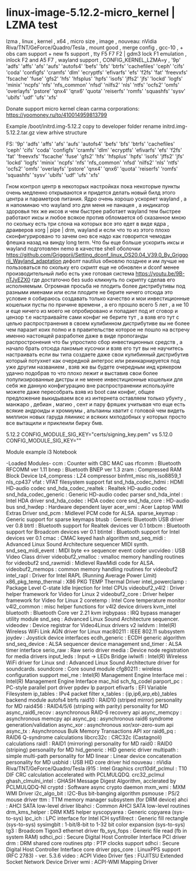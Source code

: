 # linux-image-5.12.2-micro_kernel | LZMA test
lzma , linux , kernel , x64 , micro size , image , nouveau: nVidia Riva/TNT/GeForce/Quadro/Tesla , mount good , merge config , gcc-10 , + obs cam support + new fs support , tty F5 F7 F2 | gdm3 lock F1 emulation , inlock F2 and А5 F7 , wayland support , CONFIG_KERNEL_LZMA=y , '9p' 'adfs' 'affs' 'afs' 'aufs' 'autofs4' 'befs' 'bfs' 'btrfs' 'cachefiles' 'ceph' 'cifs' 'coda' 'configfs' 'cramfs' 'dlm' 'ecryptfs' 'efivarfs' 'efs' 'f2fs' 'fat' 'freevxfs' 'fscache' 'fuse' 'gfs2' 'hfs' 'hfsplus' 'hpfs' 'isofs' 'jffs2' 'jfs' 'lockd' 'logfs' 'minix' 'ncpfs' 'nfs' 'nfs_common' 'nfsd' 'nilfs2' 'nls' 'ntfs' 'ocfs2' 'omfs' 'overlayfs' 'pstore' 'qnx4' 'qnx6' 'quota' 'reiserfs' 'romfs' 'squashfs' 'sysv' 'ubifs' 'udf' 'ufs' 'xfs'

Donate support micro kernel clean carma corporations: https://yoomoney.ru/to/410014959813799

Example /boot/initrd.img-5.12.2 copy to developer folder rename initrd.img-5.12.2.tar.gz view arhive structure

FS: '9p' 'adfs' 'affs' 'afs' 'aufs' 'autofs4' 'befs' 'bfs' 'btrfs' 'cachefiles' 'ceph' 'cifs' 'coda' 'configfs' 'cramfs' 'dlm' 'ecryptfs' 'efivarfs' 'efs' 'f2fs' 'fat' 'freevxfs' 'fscache' 'fuse' 'gfs2' 'hfs' 'hfsplus' 'hpfs' 'isofs' 'jffs2' 'jfs' 'lockd' 'logfs' 'minix' 'ncpfs' 'nfs' 'nfs_common' 'nfsd' 'nilfs2' 'nls' 'ntfs' 'ocfs2' 'omfs' 'overlayfs' 'pstore' 'qnx4' 'qnx6' 'quota' 'reiserfs' 'romfs' 'squashfs' 'sysv' 'ubifs' 'udf' 'ufs' 'xfs'

Гном контрол центр в некоторых настройках пока некоторые пункты очень медленно открываются и придется делать новый билд этого центра и параметров питания. Ядро очень хорошо ускоряет wayland , а я напоминаю что wayland это для меня не панацея , а индикатор здоровья тех же иксов и чем быстрее работает wayland тем быстрее работают иксы и любое всякое против обломается об сказанное мною по скольку есть три слона на которых все это едет в виде ядра , драиверов xorg | pipe | drm, wayland и если что то из этого плохо сконфигурировано то зачем оно все надо как говорится чемодан флешка назад на винду long term. Что бы еще больше ускорить иксы и wayland подготовлен nemo в качестве shell оболочки https://github.com/Griggorii/Setting_dconf_linux_OS20.04_V39.0_By_Griggorii_Wayland_adaptation дефолт nautilus обновлю позднее и им лучше не пользоваться по скольку его скрипт еще не обновлен и dconf менее производительный либо есть уже готовая система https://youtu.be/9B-nTJyEZX0 где достаточно без sudo кликнуть по скрипту сделав его исполняемым. Огромная просьба не плодить более дистрибутивы под разными именами или если плодите не берите ничего отсюда это условие я собираюсь создавать только качество и мои инвестиционные кошельки пусты по причине времени , а его прошло всего 5 лет , а не 10 и еще ничего из моего не опробировано и попадает под ит сговор и цензор т.е настраивайте сами конфиг не берите тут , а взяв его тут с целью распространения в своем кулибинном дистрибутиве вы не более чем паразит коих полно и в правительстве которое не пошло на встречу именно настоящей разработке даже в виде пропоганды распростронения что бы упростило сбор инвестиционных средств , а начало брать отсюда лакомые кусочки и взяв его тут вы не научитесь настраивать если вы типа создаете даже свои кулибинный дистрибутив который потухнет как очередной антегрос или реинкарнируется под уже другим названием , взяв же вы будете очередным инд крякером удачно подобрав то что плохо лежит и выставив свои более популизированные дистры и не менее инвестиционные кошельки для себя же данную конфигурацию вне распространении используйте можете даже пересобрать взяв из boot сам конфиг, общее предложение выкидываем все из интернета оставляем только убунту , манжаро , дебиан , магию , сент и пару фряшек учитывая что еще есть всякие андроиды и хромиумы , альпаины хватит с головой чем видеть миллион новых гаруда ляиникс и всяких мхподобных у которых просто все вытащили и приклеили бирку бмв.

5.12.2 CONFIG_MODULE_SIG_KEY="certs/signing_key.pem" vs 5.12.0 CONFIG_MODULE_SIG_KEY=""

Module example i3 Notebook

-Loaded Modules-
ccm		: Counter with CBC MAC
uas
rfcomm		: Bluetooth RFCOMM ver 1.11
bnep		: Bluetooth BNEP ver 1.3
zram		: Compressed RAM Block Device
lz4_compress		: LZ4 compressor
binfmt_misc
nls_iso8859_1
nls_cp437
vfat		: VFAT filesystem support
fat
snd_hda_codec_hdmi		: HDMI HD-audio codec
snd_hda_codec_realtek		: Realtek HD-audio codec
snd_hda_codec_generic		: Generic HD-audio codec parser
snd_hda_intel		: Intel HDA driver
snd_hda_codec		: HDA codec core
snd_hda_core		: HD-audio bus
snd_hwdep		: Hardware dependent layer
acer_wmi		: Acer Laptop WMI Extras Driver
snd_pcm		: Midlevel PCM code for ALSA.
sparse_keymap		: Generic support for sparse keymaps
btusb		: Generic Bluetooth USB driver ver 0.8
btrtl		: Bluetooth support for Realtek devices ver 0.1
btbcm		: Bluetooth support for Broadcom devices ver 0.1
btintel		: Bluetooth support for Intel devices ver 0.1
cmac		: CMAC keyed hash algorithm
snd_seq_midi		: Advanced Linux Sound Architecture sequencer MIDI synth.
snd_seq_midi_event		: MIDI byte &lt;-&gt; sequencer event coder
uvcvideo		: USB Video Class driver
videobuf2_vmalloc		: vmalloc memory handling routines for videobuf2
snd_rawmidi		: Midlevel RawMidi code for ALSA.
videobuf2_memops		: common memory handling routines for videobuf2
intel_rapl		: Driver for Intel RAPL (Running Average Power Limit)
x86_pkg_temp_thermal		: X86 PKG TEMP Thermal Driver
intel_powerclamp		: Package Level C-state Idle Injection for Intel CPUs
videobuf2_v4l2		: Driver helper framework for Video for Linux 2
videobuf2_core		: Driver helper framework for Video for Linux 2
coretemp		: Intel Core temperature monitor
v4l2_common		: misc helper functions for v4l2 device drivers
kvm_intel
bluetooth		: Bluetooth Core ver 2.21
kvm
irqbypass		: IRQ bypass manager utility module
snd_seq		: Advanced Linux Sound Architecture sequencer.
videodev		: Device registrar for Video4Linux drivers v2
iwldvm		: Intel(R) Wireless WiFi Link AGN driver for Linux
mac80211		: IEEE 802.11 subsystem
joydev		: Joystick device interfaces
ecdh_generic		: ECDH generic algorithm
snd_seq_device		: ALSA sequencer device management
snd_timer		: ALSA timer interface
serio_raw		: Raw serio driver
media		: Device node registration for media drivers
input_leds		: Input -&gt; LEDs Bridge
iwlwifi		: Intel(R) Wireless WiFi driver for Linux
snd		: Advanced Linux Sound Architecture driver for soundcards.
soundcore		: Core sound module
cfg80211		: wireless configuration support
mei_me		: Intel(R) Management Engine Interface
mei		: Intel(R) Management Engine Interface
mac_hid
sch_fq_codel
parport_pc		: PC-style parallel port driver
ppdev
lp
parport
efivarfs		: EFI Variable Filesystem
ip_tables		: IPv4 packet filter
x_tables		: {ip,ip6,arp,eb}_tables backend module
autofs4
btrfs
raid10		: RAID10 (striped mirror) personality for MD
raid456		: RAID4/5/6 (striping with parity) personality for MD
async_raid6_recov		: asynchronous RAID-6 recovery api
async_memcpy		: asynchronous memcpy api
async_pq		: asynchronous raid6 syndrome generation/validation
async_xor		: asynchronous xor/xor-zero-sum api
async_tx		: Asynchronous Bulk Memory Transactions API
xor
raid6_pq		: RAID6 Q-syndrome calculations
libcrc32c		: CRC32c (Castagnoli) calculations
raid1		: RAID1 (mirroring) personality for MD
raid0		: RAID0 (striping) personality for MD
hid_generic		: HID generic driver
multipath		: simple multi-path personality for MD
linear		: Linear device concatenation personality for MD
usbhid		: USB HID core driver
hid
nouveau		: nVidia Riva/TNT/GeForce/Quadro/Tesla
i915		: Intel Graphics
crct10dif_pclmul		: T10 DIF CRC calculation accelerated with PCLMULQDQ.
crc32_pclmul
ghash_clmulni_intel		: GHASH Message Digest Algorithm, acclerated by PCLMULQDQ-NI
cryptd		: Software async crypto daemon
mxm_wmi		: MXM WMI Driver
i2c_algo_bit		: I2C-Bus bit-banging algorithm
psmouse		: PS/2 mouse driver
ttm		: TTM memory manager subsystem (for DRM device)
ahci		: AHCI SATA low-level driver
libahci		: Common AHCI SATA low-level routines
drm_kms_helper		: DRM KMS helper
syscopyarea		: Generic copyarea (sys-to-sys)
lpc_ich		: LPC interface for Intel ICH
sysfillrect		: Generic fill rectangle (sys-to-sys)
sysimgblt		: 1-bit/8-bit to 1-32 bit color expansion (sys-to-sys)
tg3		: Broadcom Tigon3 ethernet driver
fb_sys_fops		: Generic file read (fb in system RAM)
sdhci_pci		: Secure Digital Host Controller Interface PCI driver
drm		: DRM shared core routines
ptp		: PTP clocks support
sdhci		: Secure Digital Host Controller Interface core driver
pps_core		: LinuxPPS support (RFC 2783) - ver. 5.3.6
video		: ACPI Video Driver
fjes		: FUJITSU Extended Socket Network Device Driver
wmi		: ACPI-WMI Mapping Driver

